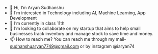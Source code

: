 - 👋 Hi, I’m Aryan Sudhanshu
- 👀 I’m interested in Technology including AI, Machine Learning, App Development
- 🌱 I’m currently in class 11th
- 💞️ I’m looking to collaborate on my startup that aims to help small businesses track inventory and manage stock to save time and money.
- 📫 How to reach me?
You can reach me through my mail- sudhanshuaryan7749@gmail.com or by instagram @iaryan74

<!---
iaryan74/iaryan74 is a ✨ special ✨ repository because its `README.md` (this file) appears on your GitHub profile.
You can click the Preview link to take a look at your changes.
--->
